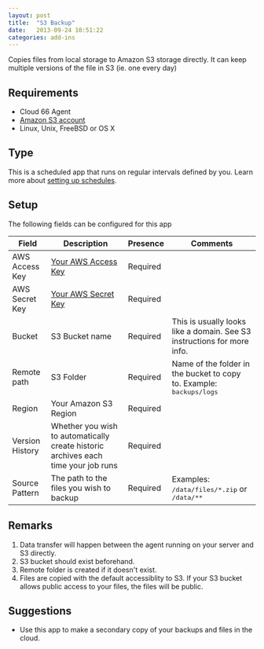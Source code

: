```yaml
---
layout: post
title:  "S3 Backup"
date:   2013-09-24 10:51:22
categories: add-ins
---
```


<p class="lead">Copies files from local storage to Amazon S3 storage directly. It can keep multiple versions of the file in S3 (ie. one every day)</p>

## Requirements
- Cloud 66  Agent
- [Amazon S3 account](http://aws.amazon.com/s3)
- Linux, Unix, FreeBSD or OS X


## Type
This is a scheduled app that runs on regular intervals defined by you. Learn more about [setting up schedules](/add-ins/settingup-schedules.html).

## Setup
The following fields can be configured for this app

<table class='table table-bordered table-striped'>
	<thead>
		<tr>
			<th>Field</th>
			<th>Description</th>
			<th>Presence</th>
			<th>Comments</th>
		</tr>
	</thead>
	<tbody>
		<tr>
			<td>AWS Access Key</td>
			<td><a href='https://aws-portal.amazon.com/gp/aws/securityCredential'>Your AWS Access Key</a></td>
			<td><span class='label label-important'>Required</span></td>
			<td></td>
		</tr>
		<tr>
			<td>AWS Secret Key</td>
			<td><a href='https://aws-portal.amazon.com/gp/aws/securityCredential'>Your AWS Secret Key</a></td>
			<td><span class='label label-important'>Required</span></td>
			<td></td>
		</tr>
		<tr>
			<td>Bucket</td>
			<td>S3 Bucket name</td>
			<td><span class='label label-important'>Required</span></td>
			<td>This is usually looks like a domain. See S3 instructions for more info.</td>
		</tr>
		<tr>
			<td>Remote path</td>
			<td>S3 Folder</td>
			<td><span class='label label-important'>Required</span></td>
			<td>Name of the folder in the bucket to copy to. Example: <kbd>backups/logs</kbd></td>
		</tr>
		<tr>
			<td>Region</td>
			<td>Your Amazon S3 Region</td>
			<td><span class='label label-important'>Required</span></td>
			<td></td>
		</tr>
		<tr>
			<td>Version History</td>
			<td>Whether you wish to automatically create historic archives each time your job runs</td>
			<td><span class='label label-important'>Required</span></td>
			<td></td>
		</tr>
		<tr>
			<td>Source Pattern</td>
			<td>The path to the files you wish to backup</td>
			<td><span class='label label-important'>Required</span></td>
			<td>Examples: <kbd>/data/files/*.zip</kbd> or <kbd>/data/**</kbd></td>
		</tr>
	</tbody>
</table>

## Remarks
1. Data transfer will happen between the agent running on your server and S3 directly.
2. S3 bucket should exist beforehand.
3. Remote folder is created if it doesn't exist.
4. Files are copied with the default accessiblity to S3. If your S3 bucket allows public access to your files, the files will be public.

## Suggestions
- Use this app to make a secondary copy of your backups and files in the cloud.